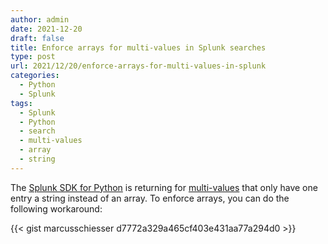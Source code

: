 ```yaml
---
author: admin
date: 2021-12-20
draft: false
title: Enforce arrays for multi-values in Splunk searches
type: post
url: 2021/12/20/enforce-arrays-for-multi-values-in-splunk
categories:
  - Python
  - Splunk
tags:
  - Splunk
  - Python
  - search
  - multi-values
  - array
  - string
---
```


The [Splunk SDK for Python](https://docs.splunk.com/DocumentationStatic/PythonSDK/1.6.16/index.html) is returning for [multi-values](https://docs.splunk.com/Documentation/Splunk/latest/SearchReference/MultivalueEvalFunctions) that only have one entry a string instead of an array. To enforce
arrays, you can do the following workaround:

{{< gist marcusschiesser d7772a329a465cf403e431aa77a294d0 >}}
